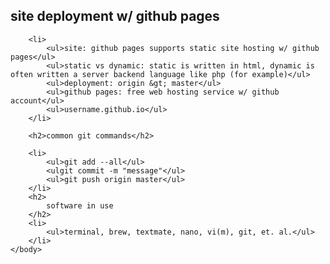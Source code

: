 <html>
	<head>
		<title></title>
	</head>
	<body>
		<h2>
			site deployment w/ github pages
		</h2>
		
		<li>
			<ul>site: github pages supports static site hosting w/ github pages</ul>
			<ul>static vs dynamic: static is written in html, dynamic is often written a server backend language like php (for example)</ul>
			<ul>deployment: origin &gt; master</ul>
			<ul>github pages: free web hosting service w/ github account</ul>
			<ul>username.github.io</ul>
		</li>	
		
		<h2>common git commands</h2>
		
		<li>
			<ul>git add --all</ul>
			<ulgit commit -m "message"</ul>
			<ul>git push origin master</ul>
		</li>
		<h2>
			software in use
		</h2>
		<li>
			<ul>terminal, brew, textmate, nano, vi(m), git, et. al.</ul>
		</li>
	</body>
</html>
